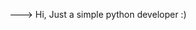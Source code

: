 ---> Hi, Just a simple python developer :)

<!---
rezamousavi99/rezamousavi99 is a ✨ special ✨ repository because its `README.md` (this file) appears on your GitHub profile.
You can click the Preview link to take a look at your changes.
--->
